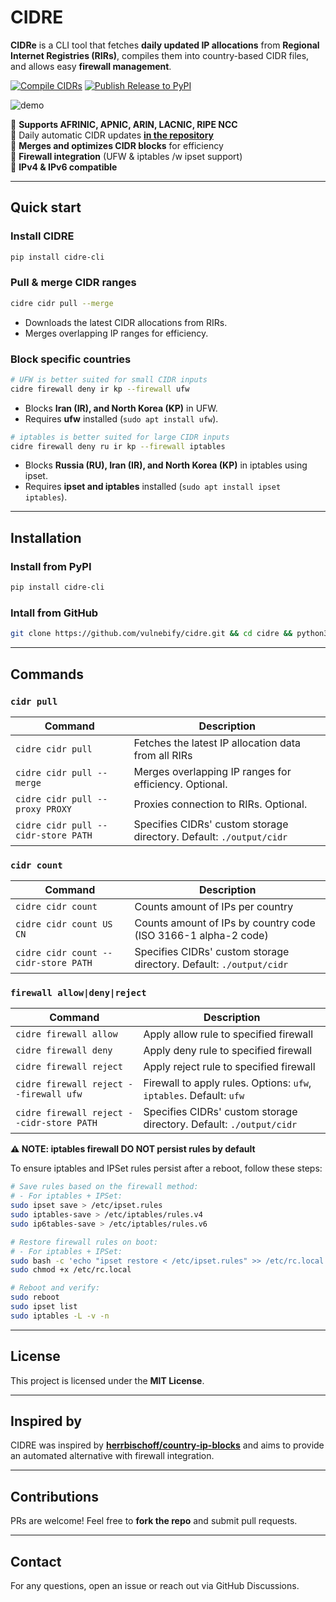 # CIDRE

**CIDRe** is a CLI tool that fetches **daily updated IP allocations** from **Regional Internet Registries (RIRs)**, compiles them into country-based CIDR files, and allows easy **firewall management**.

[![Compile CIDRs](https://github.com/vulnebify/cidre/actions/workflows/compile_cidrs.yml/badge.svg)](https://github.com/vulnebify/cidre/actions/workflows/compile_cidrs.yml)
[![Publish Release to PyPI](https://github.com/vulnebify/cidre/actions/workflows/pypi_release.yml/badge.svg)](https://github.com/vulnebify/cidre/actions/workflows/pypi_release.yml)

![demo](https://github.com/user-attachments/assets/ada4e504-90a3-442b-aa05-98a1e0b1da7e)

🔹 **Supports AFRINIC, APNIC, ARIN, LACNIC, RIPE NCC**    
🔹 Daily automatic CIDR updates **[in the repository](https://github.com/vulnebify/cidre/blob/main/output/cidr)**    
🔹 **Merges and optimizes CIDR blocks** for efficiency     
🔹 **Firewall integration** (UFW & iptables /w ipset support)   
🔹 **IPv4 & IPv6 compatible**     

---

## Quick start

### **Install CIDRE**

```bash
pip install cidre-cli
```

### **Pull & merge CIDR ranges**

```bash
cidre cidr pull --merge
```

- Downloads the latest CIDR allocations from RIRs.
- Merges overlapping IP ranges for efficiency.

### **Block specific countries**

```bash
# UFW is better suited for small CIDR inputs
cidre firewall deny ir kp --firewall ufw
```

- Blocks **Iran (IR), and North Korea (KP)** in UFW.
- Requires **ufw** installed (`sudo apt install ufw`).


```bash
# iptables is better suited for large CIDR inputs
cidre firewall deny ru ir kp --firewall iptables
```

- Blocks **Russia (RU), Iran (IR), and North Korea (KP)** in iptables using ipset.
- Requires **ipset and iptables** installed (`sudo apt install ipset iptables`).

---

## Installation

### Install from PyPI

```bash
pip install cidre-cli
```

### Intall from GitHub

```bash
git clone https://github.com/vulnebify/cidre.git && cd cidre && python3 -m venv .venv && source .venv/bin/activate && pip install .
```

---

## Commands

### `cidr pull`

| Command                             | Description                                                         |
| ----------------------------------- | ------------------------------------------------------------------- |
| `cidre cidr pull`                   | Fetches the latest IP allocation data from all RIRs                 |
| `cidre cidr pull --merge`           | Merges overlapping IP ranges for efficiency. Optional.              |
| `cidre cidr pull --proxy PROXY`     | Proxies connection to RIRs. Optional.                               |
| `cidre cidr pull --cidr-store PATH` | Specifies CIDRs' custom storage directory. Default: `./output/cidr` |

### `cidr count`

| Command                  | Description                                                    |
| ------------------------ | -------------------------------------------------------------- |
| `cidre cidr count`       | Counts amount of IPs per country                               |
| `cidre cidr count US CN` | Counts amount of IPs by country code (ISO 3166-1 alpha-2 code) |
| `cidre cidr count --cidr-store PATH`       | Specifies CIDRs' custom storage directory. Default: `./output/cidr`    |

### `firewall allow|deny|reject`

| Command                                   | Description                                                         |
| ----------------------------------------- | ------------------------------------------------------------------- |
| `cidre firewall allow`                    | Apply allow rule to specified firewall                              |
| `cidre firewall deny`                     | Apply deny rule to specified firewall                               |
| `cidre firewall reject`                   | Apply reject rule to specified firewall                             |
| `cidre firewall reject --firewall ufw`    | Firewall to apply rules. Options: `ufw`, `iptables`. Default: `ufw` |
| `cidre firewall reject --cidr-store PATH` | Specifies CIDRs' custom storage directory. Default: `./output/cidr`          |

**⚠️ NOTE: iptables firewall DO NOT persist rules by default**

To ensure iptables and IPSet rules persist after a reboot, follow these steps:

```bash
# Save rules based on the firewall method:
# - For iptables + IPSet:
sudo ipset save > /etc/ipset.rules
sudo iptables-save > /etc/iptables/rules.v4
sudo ip6tables-save > /etc/iptables/rules.v6

# Restore firewall rules on boot:
# - For iptables + IPSet:
sudo bash -c 'echo "ipset restore < /etc/ipset.rules" >> /etc/rc.local'
sudo chmod +x /etc/rc.local

# Reboot and verify:
sudo reboot
sudo ipset list
sudo iptables -L -v -n
```

---

## License

This project is licensed under the **MIT License**.

---

## Inspired by

CIDRE was inspired by **[herrbischoff/country-ip-blocks](https://github.com/herrbischoff/country-ip-blocks)** and aims to provide an automated alternative with firewall integration.

---

## Contributions

PRs are welcome! Feel free to **fork the repo** and submit pull requests.

---

## Contact

For any questions, open an issue or reach out via GitHub Discussions.


